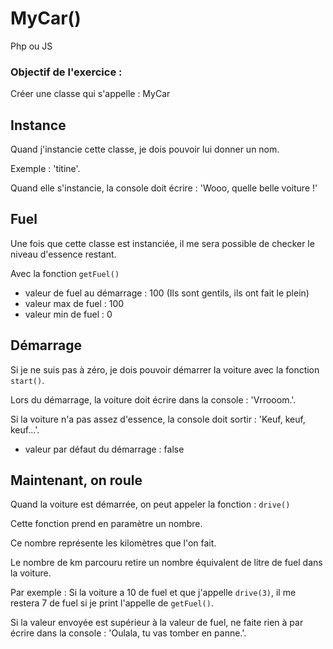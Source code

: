 # MyCar()

Php ou JS

### Objectif de l'exercice :
Créer une classe qui s'appelle : MyCar

## Instance
Quand j'instancie cette classe, je dois pouvoir lui donner un nom.

Exemple : 'titine'.

Quand elle s'instancie, la console doit écrire : 'Wooo, quelle belle voiture !'

## Fuel
Une fois que cette classe est instanciée, il me sera possible de checker le niveau d'essence restant.

Avec la fonction `getFuel()`

- valeur de fuel au démarrage : 100 (Ils sont gentils, ils ont fait le plein)
- valeur max de fuel : 100
- valeur min de fuel : 0

## Démarrage
Si je ne suis pas à zéro, je dois pouvoir démarrer la voiture avec la fonction `start()`.

Lors du démarrage, la voiture doit écrire dans la console : 'Vrrooom.'.

Si la voiture n'a pas assez d'essence, la console doit sortir : 'Keuf, keuf, keuf...'.

- valeur par défaut du démarrage : false

## Maintenant, on roule
Quand la voiture est démarrée, on peut appeler la fonction : `drive()`

Cette fonction prend en paramètre un nombre.

Ce nombre représente les kilomètres que l'on fait.

Le nombre de km parcouru retire un nombre équivalent de litre de fuel dans la voiture.

Par exemple : Si la voiture a 10 de fuel et que j'appelle `drive(3)`, il me restera 7 de fuel si je print l'appelle de `getFuel()`.

Si la valeur envoyée est supérieur à la valeur de fuel, ne faite rien à par écrire dans la console : 'Oulala, tu vas tomber en panne.'.

